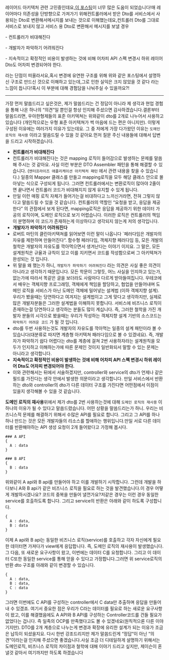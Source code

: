 레이어드 아키텍처 관련 고민중인데요,[이 포스팅]([http://tech.pick-git.com/%EB%B3%80%EA%B2%BD%EC%97%90-%EC%9C%A0%EC%97%B0%ED%95%9C-%EC%84%A4%EA%B3%84,-%EC%9A%B0%EB%A6%AC%EB%8A%94-2%EA%B0%80%EC%A7%80-%EC%A2%85%EB%A5%98%EC%9D%98-DTO%EB%A5%BC-%EC%93%B4%EB%8B%A4/](http://tech.pick-git.com/변경에-유연한-설계,-우리는-2가지-종류의-DTO를-쓴다/))이 너무 많은 도움이 되었습니다!매 레이어마다 의존성을 단방향으로 가져가기 위해컨트롤러에서 받은 Dto를 서비스에서 사용되는 Dto로 변환해서메시지를 보내는 것으로 이해했는데요,컨트롤러 Dto를 그대로 서비스로 보내지 않고 서비스 용 Dto로 변환해서 메시지를 보낼 경우



\- 컨트롤러가 비대해진다

\- 개발자가 파악하기 어려워진다

\- 지속적이고 확정적인 비용이 발생하는 것에 비해 어차피 API 스펙 변경시 하위 레이어 Dto도 어차피 변경되어야 한다.



라는 단점이 떠올라서요,혹시 변경에 유연한 구조를 위해 위와 같은 포스팅에서 설명하신 구조로 만드신 것으로 이해하고 있는데,그로 인한 실익은 크지 않았을 것 같다 라는 느낌이 듭니다!혹시 이 부분에 대해 경험담을 나눠주실 수 있을까요?!



---



가장 먼저 말씀드리고 싶은것은, 제가 말씀드리는 건 정답이 아니라 제 생각과 현업 경험을 통해 나온 하나의 “의견“일 뿐인걸 항상 인지해 주셨으면 감사하겠습니다.결론부터 말씀드리면, 우아한형제들의 표준 아키텍쳐는 위와같이 dto를 2개로 나누어서 사용하고 있습니다 (개인적으로는 우형 표준 아키텍쳐가 썩 마음에 드는 편은 아니지만). 이렇게 구성된 이유에는 여러가지 이유가 있는데요. 그 중 저에게 가장 다가왔던 이유는 `도메인 로직의 재사용` 이라고 말씀드릴 수 있을 것 같아요.먼저 질문 주신 내용들에 대해서 답변을 드리고 시작하겠습니다.

- **컨트롤러가 비대해진다**
- 컨트롤러가 비대해진다는 것은 mapping 로직이 들어감으로 발생하는 문제를 말씀해 주시는 것 같아요. 사실 이런 부분은 DTO Assembler 패턴을 통해 해결할 수 있습니다. (`엔터프라이즈 애플리케이션 아키텍처 패턴` 에서 관련 내용을 찾을 수 있습니다.) 일종의 Mapper 클래스를 만들고 mapping로직을 모두 해당 클래스 안으로 몰아넣는 식으로 구성되게 됩니다. 그러면 컨트롤러에서는 변환로직이 많아야 2줄이면 끝나면서 컨트롤러 코드가 비대해지지 않게 유지할 수 있게 됩니다.
- 만일 이런 매핑 로직 자체가 들어가는걸 비대하다고 느끼신거라면, 전혀 그렇지 않다고 말씀드릴 수 있을 것 같습니다. 컨트롤러의 역할인 “요청을 받고, 응답을 제공한다” 의 관점에서 보게 된다면, mapping로직은 응답을 제공하기 위한 데이터 가공의 로직이며, 도메인 로직으로 보기 어렵습니다. 이러한 로직은 컨트롤러의 책임이 분명하며 이 코드가 존재하는게 이상하다고 생각되지 않는게 저의 생각입니다.
- **개발자가 파악하기 어려워진다**
- 로버트 마틴의 클린아키택쳐를 읽어보면 이런 말이 나옵니다 `페러다임은 개발자의 자유를 제한하며 만들어진다“. 함수형 페러다임, 객체지향 페러다임 등, 모든 개발의 철학은 개발자의 자유도를 깍아먹으면서 생겨난다는 이야기 이지요. 그 말은, 모든 설계원칙은 규율과 규칙이 있고 이를 지키면서 코드를 작성함으로써 그 아키텍쳐가 완성되는 것 입니다.
- 위 말을 왜 했는가 하니, `개발자가 파악하기 어려워진다` 라는 의견은 사실 좋은 의견이 아니라고 생각하기 때문입니다. 모든 학문이 그렇듯, 어느 사실을 인지하고 있는가, 없는가에 따라서 똑같은 글을 보더라도 사람마다 다르게 받아들여집니다. 우테코에서 배우는 객체지향 프로그래밍, 객체에게 책임을 할당하고, 협업을 만들어내며 도메인 로직을 서비스가 아닌 도메인 객체에 밀어넣는 설계법 (이하 객체지향 설계). 우리가 봤을때는 당연하다고 여겨지는 설계법이고 그게 맞다고 생각하지만, 실제로 많은 개발자분들은 그러한 설계법을 이해하지 못합니다. 서비스에 비즈니스 로직이 존재하는걸 당연하다고 생각하는 분들도 많이 계십니다. 즉, 그러한 철학을 가진 개발자 분들의 시각으로 봤을때는 우리가 작성하는 객체지향 설계 기반의 소스코드는 `파악하기 어려운 코드` 가 될 것 입니다.
- dto를 두번 사용하는것도 개발자의 자유도를 깍아먹는 일종의 설계 패턴이라 볼 수 있습니다(대분류로 따지면 계층형 아키텍쳐 패러다임으로 볼 수 있겠네요). 즉, 개발자가 파악하기 쉽다 어렵다는 dto를 계층에 걸쳐 2번 사용하자라는 설계원칙을 모두가 인지하고 이해하는가에 따른 문제인 것이지 일반화되서 말할 수 있는 문제는 아니라고 생각합니다.
- **지속적이고 확정적인 비용이 발생하는 것에 비해 어차피 API 스펙 변경시 하위 레이어 Dto도 어차피 변경되어야 한다.**
- 이와 관련해서는 뒤에서 서술하겠지만, controller와 service의 dto가 언제나 같은 필드를 가진다는 생각 안에서 발생한 의문이라고 생각합니다. 만일 서비스에서 반환하는 dto와 controller의 dto가 다른 데이터 구조를 가진다면 어떤점에서 이점이 있을지 생각해볼 수 있을 것 같습니다.

**도메인 로직의 재사용**위에서 제가 dto를 2번 사용하는것에 대해 `도메인 로직의 재사용` 이 하나의 이유가 될 수 있다고 말씀드렸습니다. 어떤 상황을 말씀드리는가 하니. 우리는 비즈니스적 문제를 해결하기 위해서 수많은 API를 필요로 합니다. 그리고 그 API를 하나하나 만드는 것은 모든 개발자들의 리소스를 할애하는 행위입니다.만일 서로 다른 데이터를 반환해야하는 API 생성 요청이 2개 들어왔다고 가정해 봅시다.

```
### A API
{
  A : data
}

### B API
{
  B : data
}
```

위와같이 A api와 B api를 만들어야 하고 이를 개발하기 시작합니다. 그런데 개발을 하다보니 A와 B api가 같은 비즈니스 로직을 필요로 하는 것을 발견했습니다.이 경우 어떻게 개발하시겠나요? 코드의 중복을 만들어 낼껀가요?저같은 경우는 이런 경우 동일한 service를 호출하도록 합니다. 그리고 service의 반환은 아래와 같이 하도록 구성합니다.

```
{
  A : data,
  B : data
}
```

이제 A api와 B api는 동일한 비즈니스 로직(service)를 호출하고 각자 자신에게 필요한 데이터면 가져다가 view에게 응답합니다. 즉, 도메인 로직의 재사용이 발생했습니다.그 다음, 또 새로운 요구사항이 왔고, 이번에는 데이터 C를 요청합니다. 그리고 이 데이터 C또한 동일한 service를 통해 얻을 수 있다고 가정합니다.그러면 위 service로직의 반환 dto 구조를 아래와 같이 변경할 수 있습니다.

```
{
  A : data,
  B : data,
  C : data
}
```

그러면 이번에도 C API를 구성하는 controller에서 C data만 추출하며 응답을 만들어내 수 있겠죠.
여기서 중요한 점은 우리가 C라는 데이터를 필요로 하는 새로운 요구사항이 왔고, 이를 해결했음에도 A API와 B API를 구성하는 Controller코드를 건들 필요가 없었다는 겁니다. 즉 일족의 OCP를 만족했다고도 볼 수 있겠네요(원칙적으론 다른 이야기지만).
DTO를 2개 계층으로 나누는게 변경과 확장에 유리한 설계가 되는 이유가 조금은 납득이 되셨을지요. 다시 한번 강조드리지만 제가 말씀드린게 “정답“이 아닌 “의견“이라는걸 인지해 주셨으면 좋겠습니다.사실 조금 더 디테일하게 설명하기 위해서는 도메인로직, 비즈니스 로직의 차이점과 철학에 대해 이야기 드리고 싶지만, 제이슨이 혼낼것 같아서 여기까지만 하도록 하겠습니다